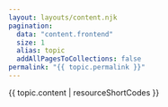 ```yaml
---
layout: layouts/content.njk
pagination:
  data: "content.frontend"
  size: 1
  alias: topic
  addAllPagesToCollections: false
permalink: "{{ topic.permalink }}"
---
```


{{ topic.content | resourceShortCodes }}
